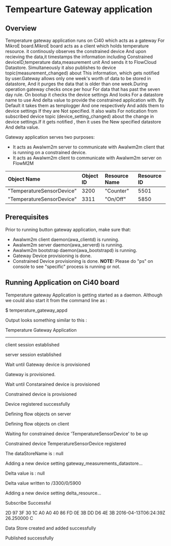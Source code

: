 # Tempearture Gateway application

## Overview
Temperature gateway application runs on Ci40 which acts as a gateway For MikroE board.MikroE board acts as a client which holds temperature resource. it continously observes the constrained device And upon recieving the data,it timestamps the information including  Constrained deviceID,temperature data,measurement unit And sends it to FlowCloud Datastore. Simultaneously it also publishes to device topic(measurement_changed) about This information, which gets notified by user.Gateway allows only one week's worth of data to be stored in datastore, And it purges the data that is older than one week.During operation gateway checks once per hour For data that has past the seven day rule.
On bootup it checks the device settings And looks For a datastore name to use And delta value to provide the constrained application with. By Default it takes them as templogger And one respectively And adds them to device settings If they are Not  specified.
It also waits For notication from subscribed device topic (device_setting_changed) about the change in device settings.If it gets notified , then it uses the New specified datastore And delta value. 


Gateway application serves two purposes:
- It acts as Awalwm2m server to communicate with Awalwm2m client that is running on a constrained device.
- It acts as Awalwm2m client to communicate with Awalwm2m server on FlowM2M

| Object Name               | Object ID      | Resource Name | Resource ID |
| :----                     | :--------------| :-------------| :-----------|
| "TemperatureSensorDevice" | 3200           | "Counter"      | 5501        |
| "TemperatureSensorDevice" | 3311           | "On/Off"       | 5850        |


## Prerequisites
Prior to running button gateway application, make sure that:
- Awalwm2m client daemon(awa_clientd) is running.
- Awalwm2m server daemon(awa_serverd) is running.
- Awalwm2m bootstrap daemon(awa_bootstrapd) is running.
- Gateway Device provisioning is done.
- Constrained Device provisioning is done.
**NOTE:** Please do "ps" on console to see "specific" process is running or not.

## Running Application on Ci40 board
Temperature gateway Application is getting started as a daemon. Although we could also start it from the command line as :

$ temperature_gateway_appd

Output looks something similar to this :

Temperature Gateway Application

------------------------


client session established


server session established


Wait until Gateway device is provisioned


Gateway is provisioned.


Wait until Constarained device is provisioned


Constrained device is provisioned


Device registered successfully


Defining flow objects on server

Defining flow objects on client

Waiting for constrained device 'TemperatureSensorDevice' to be up

Constrained device TemperatureSensorDevice registered


The dataStoreName is : null

Adding a new device setting gateway_measurements_datastore...


Delta value is : null

Delta value written to /3300/0/5900 

Adding a new device setting delta_resource...


Subscribe Successful


<Measurement>
<deviceId type="String">2D 97 3F 30 1C A0 A0 40 86 FD 0E 3B DD D6 4E 3B </deviceId>
<timestamp type="DateTime">2016-04-13T06:24:39Z</timestamp>
<value type="Double">26.250000</value>
<unit type="String">C</unit>
</Measurement>

Data Store created and added successfully

Published successfully
